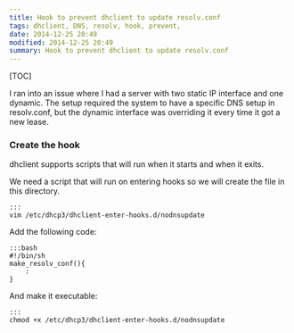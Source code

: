 ```yaml
---
title: Hook to prevent dhclient to update resolv.conf
tags: dhclient, DNS, resolv, hook, prevent,
date: 2014-12-25 20:49
modified: 2014-12-25 20:49
summary: Hook to prevent dhclient to update resolv.conf
---
```


[TOC]

I ran into an issue where I had a server with two static IP interface and one dynamic. The setup required the system to have a specific DNS setup in resolv.conf, but the dynamic interface was overriding it every time it got a new lease.

### Create the hook
dhclient supports scripts that will run when it starts and when it exits.

We need a script that will run on entering hooks so we will create the file in this directory.

    :::
    vim /etc/dhcp3/dhclient-enter-hooks.d/nodnsupdate

Add the following code:

    :::bash
    #!/bin/sh
    make_resolv_conf(){
        :
    }

And make it executable:

    :::
    chmod +x /etc/dhcp3/dhclient-enter-hooks.d/nodnsupdate
